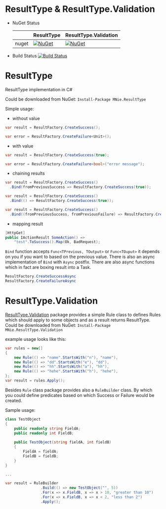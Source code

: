 # ResultType & ResultType.Validation

* NuGet Status

    |   | ResultType | ResultType.Validation |
    |---|---|---|
    | nuget | [![NuGet](https://buildstats.info/nuget/MNie.ResultType?includePreReleases=true)](https://www.nuget.org/packages/MNie.ResultType) | [![NuGet](https://buildstats.info/nuget/MNie.ResultType.Validation?includePreReleases=true)](https://www.nuget.org/packages/MNie.ResultType.Validation) |


* Build Status
    [![Build Status](https://travis-ci.org/MNie/ResultType.svg?branch=master)](https://travis-ci.org/MNie/ResultType)

# ResultType
ResultType implementation in C#

Could be downloaded from NuGet:
```Install-Package MNie.ResultType```

Simple usage:

* without value
```csharp
var result = ResultFactory.CreateSuccess();

var error = ResultFactory.CreateFailure<Unit>();
```

* with value
```csharp
var result = ResultFactory.CreateSuccess(true);

var error = ResultFactory.CreateFailure<bool>("error message");
```

* chaining results
```csharp
var result = ResultFactory.CreateSuccess()
  .Bind(fromPreviousSuccess => ResultFactory.CreateSuccess(true));
```

```csharp
var result = ResultFactory.CreateSuccess()
  .Bind(() => ResultFactory.CreateSuccess(true));
```

```csharp
var result = ResultFactory.CreateSuccess()
  .Bind((fromPreviousSuccess, fromPreviousFailure) => ResultFactory.CreateSuccess(true));
```

* mapping result

```csharp
[HttpGet]
public IActionResult SomeAction() =>
    "test".ToSuccess().Map(Ok, BadRequest);
```

`Bind` function accepts `Func<TPrevious, TOutput>` or `Func<TOuput>` it depends on you if you want to based on the previous value. There is also an async implementation of `Bind` with `Async` postfix.
There are also async functions which in fact are boxing result into a Task.
```csharp
ResultFactory.CreateSuccessAsync
ResultFactory.CreateFailureAsync
```

# ResultType.Validation

[ResultType.Validation](https://www.nuget.org/packages/MNie.ResultType.Validation/) package provides a simple Rule class to defines Rules which should apply to some objects and as a result returns ResultType.
Could be downloaded from NuGet:
```Install-Package MNie.ResultType.Validation```

example usage looks like this:
```csharp
var rules = new[]
{
    new Rule(() => "name".StartsWith("n"), "name"),
    new Rule(() => "dd".StartsWith("e"), "dd"),
    new Rule(() => "hh".StartsWith("a"), "hh"),
    new Rule(() => "hehe".StartsWith("h"), "hehe"),
};
var result = rules.Apply();
```

Besides `Rule` class package provides also a `RuleBuilder` class. By which you could define predicates based on which Success or Failure would be created.

Sample usage:
```csharp
class TestObject
{
    public readonly string FieldA;
    public readonly int FieldB;
    
    public TestObject(string fieldA, int fieldB)
    {
        FieldA = fieldA;
        FieldB = fieldB;
    }
}

...

var result = RuleBuilder
                .Build(() => new TestObject("", 5))
                .For(x => x.FieldB, x => x > 10, "greater than 10")
                .For(x => x.FieldB, x => x < 2, "less than 2")
                .Apply();
```
